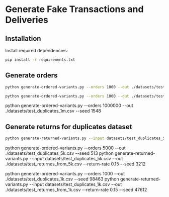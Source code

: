 # Generate Fake Transactions and Deliveries

## Installation

Install required dependencies:
```bash
pip install -r requirements.txt
```

## Generate orders
```bash
python generate-ordered-variants.py --orders 1000 --out ./datasets/test_duplicates_better_email_phone.csv --seed 789
```

```bash
python generate-ordered-variants.py --orders 1000 --out ./datasets/test_duplicates_with_store_ids.csv --seed 5125
```
python generate-ordered-variants.py --orders 1000000 --out ./datasets/test_duplicates_1m.csv --seed 1548


## Generate returns for duplicates dataset
```bash
python generate-returned-variants.py --input datasets/test_duplicates_50k.csv --out ./datasets/test_returnes_from_50k.csv --return-rate 0.15 --seed 42
```



python generate-ordered-variants.py --orders 5000 --out ./datasets/test_duplicates_5k.csv --seed 513
python generate-returned-variants.py --input datasets/test_duplicates_5k.csv --out ./datasets/test_returnes_from_5k.csv --return-rate 0.15 --seed 3212


python generate-ordered-variants.py --orders 1000 --out ./datasets/test_duplicates_1k.csv --seed 98463
python generate-returned-variants.py --input datasets/test_duplicates_1k.csv --out ./datasets/test_returnes_from_1k.csv --return-rate 0.15 --seed 47612
